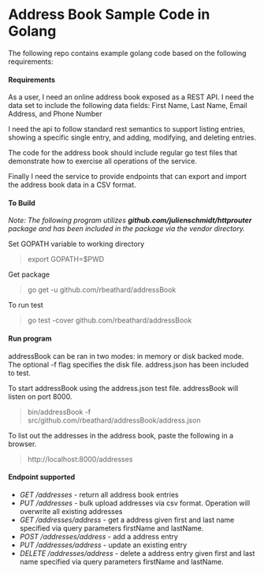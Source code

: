 # Address Book Sample Code in Golang
The following repo contains example golang code based on the following requirements:

#### Requirements

As a user, I need an online address book exposed as a REST API.  I need the data set to include the following data fields:
First Name, Last Name, Email Address, and Phone Number

I need the api to follow standard rest semantics to support listing entries, showing a specific single entry, and adding, modifying, and deleting entries.  

The code for the address book should include regular go test files that demonstrate how to exercise all operations of the service.  

Finally I need the service to provide endpoints that can export and import the address book data in a CSV format.  

#### To Build
_Note: The following program utilizes **github.com/julienschmidt/httprouter** package and has been included in the package via the vendor directory._

Set GOPATH variable to working directory
> export GOPATH=$PWD

Get package
> go get -u github.com/rbeathard/addressBook

To run test
> go test -cover github.com/rbeathard/addressBook

#### Run program
addressBook can be ran in two modes: in memory or disk backed mode. The optional -f flag specifies the disk file.  address.json has been included to test.

To start addressBook using the address.json test file. addressBook will listen on port 8000.
>  bin/addressBook -f src/github.com/rbeathard/addressBook/address.json

To list out the addresses in the address book, paste the following in a browser.
> http://localhost:8000/addresses



#### Endpoint supported

* *GET /addresses* - return all address book entries
* *PUT /addresses* - bulk upload addresses via csv format. Operation will overwrite all existing addresses
* *GET /addresses/address* - get a address given first and last name specified via query parameters firstName and lastName.
* *POST /addresses/address* - add a address entry
* *PUT /addresses/address* - update an existing entry
* *DELETE /addresses/address* - delete a address entry given first and last name specified via query parameters firstName and lastName.
